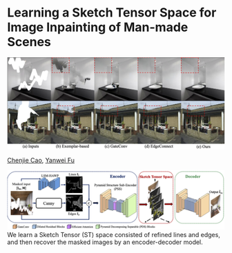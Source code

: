 # Learning a Sketch Tensor Space for Image Inpainting of Man-made Scenes
![teaser](assets/teaser_new.png)

[Chenjie Cao](https://github.com/ewrfcas),
[Yanwei Fu](http://yanweifu.github.io/)

![teaser](assets/overview_new1.png)
We learn a Sketch Tensor (ST) space consisted of refined lines and edges, and then recover the masked images by an encoder-decoder model.